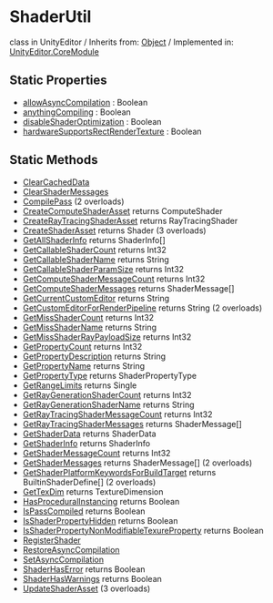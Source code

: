 # ShaderUtil
class in UnityEditor
 / Inherits from: <a href="https://docs.unity3d.com/6000.0/Documentation/ScriptReference/Object.html" target="_blank">Object</a> / Implemented in: <a href="https://docs.unity3d.com/6000.0/Documentation/ScriptReference/UnityEditor.CoreModule.html" target="_blank">UnityEditor.CoreModule</a>
## Static Properties
- <a href="https://docs.unity3d.com/6000.0/Documentation/ScriptReference/ShaderUtil-allowAsyncCompilation.html" target="_blank">allowAsyncCompilation</a> : Boolean
- <a href="https://docs.unity3d.com/6000.0/Documentation/ScriptReference/ShaderUtil-anythingCompiling.html" target="_blank">anythingCompiling</a> : Boolean
- <a href="https://docs.unity3d.com/6000.0/Documentation/ScriptReference/ShaderUtil-disableShaderOptimization.html" target="_blank">disableShaderOptimization</a> : Boolean
- <a href="https://docs.unity3d.com/6000.0/Documentation/ScriptReference/ShaderUtil-hardwareSupportsRectRenderTexture.html" target="_blank">hardwareSupportsRectRenderTexture</a> : Boolean
## Static Methods
- <a href="https://docs.unity3d.com/6000.0/Documentation/ScriptReference/ShaderUtil.ClearCachedData.html" target="_blank">ClearCachedData</a>
- <a href="https://docs.unity3d.com/6000.0/Documentation/ScriptReference/ShaderUtil.ClearShaderMessages.html" target="_blank">ClearShaderMessages</a>
- <a href="https://docs.unity3d.com/6000.0/Documentation/ScriptReference/ShaderUtil.CompilePass.html" target="_blank">CompilePass</a> (2 overloads)
- <a href="https://docs.unity3d.com/6000.0/Documentation/ScriptReference/ShaderUtil.CreateComputeShaderAsset.html" target="_blank">CreateComputeShaderAsset</a> returns ComputeShader
- <a href="https://docs.unity3d.com/6000.0/Documentation/ScriptReference/ShaderUtil.CreateRayTracingShaderAsset.html" target="_blank">CreateRayTracingShaderAsset</a> returns RayTracingShader
- <a href="https://docs.unity3d.com/6000.0/Documentation/ScriptReference/ShaderUtil.CreateShaderAsset.html" target="_blank">CreateShaderAsset</a> returns Shader (3 overloads)
- <a href="https://docs.unity3d.com/6000.0/Documentation/ScriptReference/ShaderUtil.GetAllShaderInfo.html" target="_blank">GetAllShaderInfo</a> returns ShaderInfo[]
- <a href="https://docs.unity3d.com/6000.0/Documentation/ScriptReference/ShaderUtil.GetCallableShaderCount.html" target="_blank">GetCallableShaderCount</a> returns Int32
- <a href="https://docs.unity3d.com/6000.0/Documentation/ScriptReference/ShaderUtil.GetCallableShaderName.html" target="_blank">GetCallableShaderName</a> returns String
- <a href="https://docs.unity3d.com/6000.0/Documentation/ScriptReference/ShaderUtil.GetCallableShaderParamSize.html" target="_blank">GetCallableShaderParamSize</a> returns Int32
- <a href="https://docs.unity3d.com/6000.0/Documentation/ScriptReference/ShaderUtil.GetComputeShaderMessageCount.html" target="_blank">GetComputeShaderMessageCount</a> returns Int32
- <a href="https://docs.unity3d.com/6000.0/Documentation/ScriptReference/ShaderUtil.GetComputeShaderMessages.html" target="_blank">GetComputeShaderMessages</a> returns ShaderMessage[]
- <a href="https://docs.unity3d.com/6000.0/Documentation/ScriptReference/ShaderUtil.GetCurrentCustomEditor.html" target="_blank">GetCurrentCustomEditor</a> returns String
- <a href="https://docs.unity3d.com/6000.0/Documentation/ScriptReference/ShaderUtil.GetCustomEditorForRenderPipeline.html" target="_blank">GetCustomEditorForRenderPipeline</a> returns String (2 overloads)
- <a href="https://docs.unity3d.com/6000.0/Documentation/ScriptReference/ShaderUtil.GetMissShaderCount.html" target="_blank">GetMissShaderCount</a> returns Int32
- <a href="https://docs.unity3d.com/6000.0/Documentation/ScriptReference/ShaderUtil.GetMissShaderName.html" target="_blank">GetMissShaderName</a> returns String
- <a href="https://docs.unity3d.com/6000.0/Documentation/ScriptReference/ShaderUtil.GetMissShaderRayPayloadSize.html" target="_blank">GetMissShaderRayPayloadSize</a> returns Int32
- <a href="https://docs.unity3d.com/6000.0/Documentation/ScriptReference/ShaderUtil.GetPropertyCount.html" target="_blank">GetPropertyCount</a> returns Int32
- <a href="https://docs.unity3d.com/6000.0/Documentation/ScriptReference/ShaderUtil.GetPropertyDescription.html" target="_blank">GetPropertyDescription</a> returns String
- <a href="https://docs.unity3d.com/6000.0/Documentation/ScriptReference/ShaderUtil.GetPropertyName.html" target="_blank">GetPropertyName</a> returns String
- <a href="https://docs.unity3d.com/6000.0/Documentation/ScriptReference/ShaderUtil.GetPropertyType.html" target="_blank">GetPropertyType</a> returns ShaderPropertyType
- <a href="https://docs.unity3d.com/6000.0/Documentation/ScriptReference/ShaderUtil.GetRangeLimits.html" target="_blank">GetRangeLimits</a> returns Single
- <a href="https://docs.unity3d.com/6000.0/Documentation/ScriptReference/ShaderUtil.GetRayGenerationShaderCount.html" target="_blank">GetRayGenerationShaderCount</a> returns Int32
- <a href="https://docs.unity3d.com/6000.0/Documentation/ScriptReference/ShaderUtil.GetRayGenerationShaderName.html" target="_blank">GetRayGenerationShaderName</a> returns String
- <a href="https://docs.unity3d.com/6000.0/Documentation/ScriptReference/ShaderUtil.GetRayTracingShaderMessageCount.html" target="_blank">GetRayTracingShaderMessageCount</a> returns Int32
- <a href="https://docs.unity3d.com/6000.0/Documentation/ScriptReference/ShaderUtil.GetRayTracingShaderMessages.html" target="_blank">GetRayTracingShaderMessages</a> returns ShaderMessage[]
- <a href="https://docs.unity3d.com/6000.0/Documentation/ScriptReference/ShaderUtil.GetShaderData.html" target="_blank">GetShaderData</a> returns ShaderData
- <a href="https://docs.unity3d.com/6000.0/Documentation/ScriptReference/ShaderUtil.GetShaderInfo.html" target="_blank">GetShaderInfo</a> returns ShaderInfo
- <a href="https://docs.unity3d.com/6000.0/Documentation/ScriptReference/ShaderUtil.GetShaderMessageCount.html" target="_blank">GetShaderMessageCount</a> returns Int32
- <a href="https://docs.unity3d.com/6000.0/Documentation/ScriptReference/ShaderUtil.GetShaderMessages.html" target="_blank">GetShaderMessages</a> returns ShaderMessage[] (2 overloads)
- <a href="https://docs.unity3d.com/6000.0/Documentation/ScriptReference/ShaderUtil.GetShaderPlatformKeywordsForBuildTarget.html" target="_blank">GetShaderPlatformKeywordsForBuildTarget</a> returns BuiltinShaderDefine[] (2 overloads)
- <a href="https://docs.unity3d.com/6000.0/Documentation/ScriptReference/ShaderUtil.GetTexDim.html" target="_blank">GetTexDim</a> returns TextureDimension
- <a href="https://docs.unity3d.com/6000.0/Documentation/ScriptReference/ShaderUtil.HasProceduralInstancing.html" target="_blank">HasProceduralInstancing</a> returns Boolean
- <a href="https://docs.unity3d.com/6000.0/Documentation/ScriptReference/ShaderUtil.IsPassCompiled.html" target="_blank">IsPassCompiled</a> returns Boolean
- <a href="https://docs.unity3d.com/6000.0/Documentation/ScriptReference/ShaderUtil.IsShaderPropertyHidden.html" target="_blank">IsShaderPropertyHidden</a> returns Boolean
- <a href="https://docs.unity3d.com/6000.0/Documentation/ScriptReference/ShaderUtil.IsShaderPropertyNonModifiableTexureProperty.html" target="_blank">IsShaderPropertyNonModifiableTexureProperty</a> returns Boolean
- <a href="https://docs.unity3d.com/6000.0/Documentation/ScriptReference/ShaderUtil.RegisterShader.html" target="_blank">RegisterShader</a>
- <a href="https://docs.unity3d.com/6000.0/Documentation/ScriptReference/ShaderUtil.RestoreAsyncCompilation.html" target="_blank">RestoreAsyncCompilation</a>
- <a href="https://docs.unity3d.com/6000.0/Documentation/ScriptReference/ShaderUtil.SetAsyncCompilation.html" target="_blank">SetAsyncCompilation</a>
- <a href="https://docs.unity3d.com/6000.0/Documentation/ScriptReference/ShaderUtil.ShaderHasError.html" target="_blank">ShaderHasError</a> returns Boolean
- <a href="https://docs.unity3d.com/6000.0/Documentation/ScriptReference/ShaderUtil.ShaderHasWarnings.html" target="_blank">ShaderHasWarnings</a> returns Boolean
- <a href="https://docs.unity3d.com/6000.0/Documentation/ScriptReference/ShaderUtil.UpdateShaderAsset.html" target="_blank">UpdateShaderAsset</a> (3 overloads)
